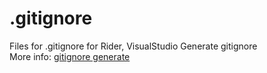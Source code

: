 # .gitignore
Files for .gitignore for Rider, VisualStudio
Generate gitignore <br>
More info:
<a href="https://www.toptal.com/developers/gitignore">gitignore generate</a>
